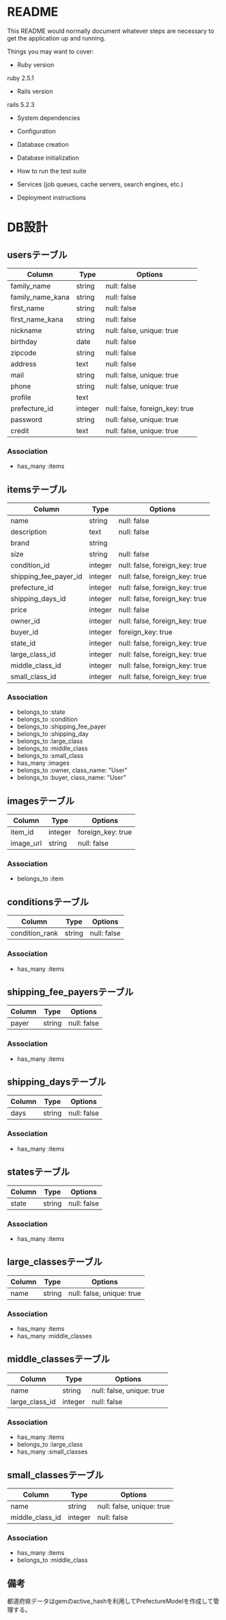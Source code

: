 # README

This README would normally document whatever steps are necessary to get the
application up and running.

Things you may want to cover:

* Ruby version

ruby 2.5.1

* Rails version

rails 5.2.3

* System dependencies

* Configuration

* Database creation

* Database initialization

* How to run the test suite

* Services (job queues, cache servers, search engines, etc.)

* Deployment instructions

# DB設計

## usersテーブル

|Column  |Type  |Options  |
|---|---|---|
|family_name |string  |null: false  |
|family_name_kana|string  |null: false  |
|first_name |string  |null: false  |
|first_name_kana|string  |null: false  |
|nickname |string |null: false, unique: true  |
|birthday |date  |null: false  |
|zipcode |string  |null: false  |
|address |text |null: false  |
|mail |string  |null: false, unique: true  |
|phone  |string  |null: false, unique: true  |
|profile  |text | |
|prefecture_id |integer |null: false, foreign_key: true  |
|password  |string  |null: false, unique: true  |
|credit  |text  |null: false, unique: true  |

### Association

- has_many :items

## itemsテーブル

|Column  |Type  |Options  |
|---|---|---|
|name |string  |null: false  |
|description |text  |null: false  |
|brand  |string  |  |
|size  |string  |null: false  |
|condition_id  |integer  |null: false, foreign_key: true  |
|shipping_fee_payer_id  |integer  |null: false, foreign_key: true |
|prefecture_id  |integer  |null: false, foreign_key: true  |
|shipping_days_id |integer  |null: false, foreign_key: true  |
|price |integer  |null: false|
|owner_id  |integer  |null: false, foreign_key: true  |
|buyer_id |integer  |  foreign_key: true |
|state_id  |integer  |null: false, foreign_key: true  |
|large_class_id  |integer  |null: false, foreign_key: true  |
|middle_class_id  |integer  |null: false, foreign_key: true  |
|small_class_id  |integer  |null: false, foreign_key: true  |

### Association

- belongs_to :state
- belongs_to :condition
- belongs_to :shipping_fee_payer
- belongs_to :shipping_day
- belongs_to :large_class
- belongs_to :middle_class
- belongs_to :small_class
- has_many :images
- belongs_to :owner, class_name: "User"
- belongs_to :buyer, class_name: "User"


## imagesテーブル

|Column  |Type  |Options  |
|---|---|---|
|item_id  |integer  |foreign_key: true  |
|image_url  |string  |null: false  |

### Association

- belongs_to :item

## conditionsテーブル

|Column  |Type  |Options  |
|---|---|---|
|condition_rank |string  |null: false  |

### Association

- has_many :items

## shipping_fee_payersテーブル

|Column  |Type  |Options  |
|---|---|---|
|payer |string  |null: false  |

### Association

- has_many :items

## shipping_daysテーブル

|Column  |Type  |Options  |
|---|---|---|
|days |string  |null: false  |

### Association

- has_many :items

## statesテーブル

|Column  |Type  |Options  |
|---|---|---|
|state  |string  |null: false  |

### Association

- has_many :items

## large_classesテーブル

|Column  |Type  |Options  |
|---|---|---|
|name  |string  |null: false, unique: true  |

### Association

- has_many :items
-  has_many :middle_classes

## middle_classesテーブル

|Column  |Type  |Options  |
|---|---|---|
|name |string  |null: false, unique: true  |
|large_class_id |integer  |null: false  |

### Association

- has_many :items
- belongs_to :large_class
- has_many :small_classes

## small_classesテーブル

|Column  |Type  |Options  |
|---|---|---|
|name |string  |null: false, unique: true  |
|middle_class_id |integer  |null: false  |

### Association

- has_many :items
- belongs_to :middle_class

## 備考

都道府県データはgemのactive_hashを利用してPrefectureModelを作成して管理する。
